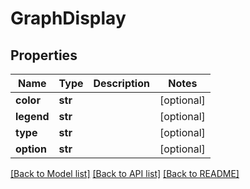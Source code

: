 # GraphDisplay

## Properties
Name | Type | Description | Notes
------------ | ------------- | ------------- | -------------
**color** | **str** |  | [optional] 
**legend** | **str** |  | [optional] 
**type** | **str** |  | [optional] 
**option** | **str** |  | [optional] 

[[Back to Model list]](../README.md#documentation-for-models) [[Back to API list]](../README.md#documentation-for-api-endpoints) [[Back to README]](../README.md)

